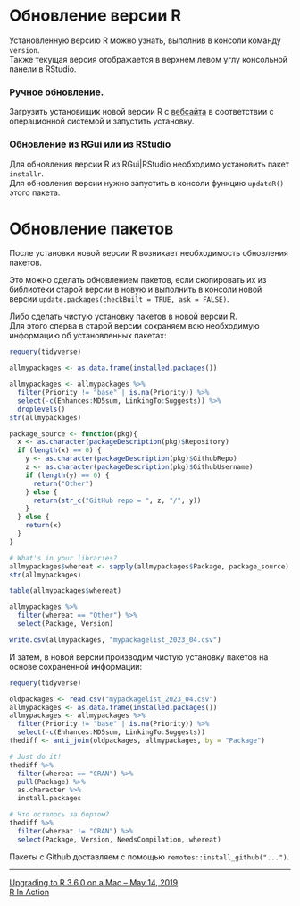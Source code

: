 # Обновление версии R
Установленную версию R можно узнать, выполнив в консоли команду `version`.\
Также текущая версия отображается в верхнем левом углу консольной панели в RStudio.

### Ручное обновление.
Загрузить установищик новой версии R с [вебсайта](https://www.r-project.org/) в соответствии с операционной системой и запустить установку.

### Обновление из RGui или из RStudio
Для обновления версии R из RGui|RStudio необходимо установить пакет `installr`.\
Для обновления версии нужно запустить в консоли функцию `updateR()` этого пакета.


# Обновление пакетов
После установки новой версии R возникает необходимость обновления пакетов.

Это можно сделать обновлением пакетов, если скопировать их из библиотеки старой версии в новую и выполнить в консоли новой версии `update.packages(checkBuilt = TRUE, ask = FALSE)`.

Либо сделать чистую установку пакетов в новой версии R.\
Для этого сперва в старой версии сохраняем всю необходимую информацию об установленных пакетах:
```r
requery(tidyverse)

allmypackages <- as.data.frame(installed.packages())

allmypackages <- allmypackages %>%
  filter(Priority != "base" | is.na(Priority)) %>%
  select(-c(Enhances:MD5sum, LinkingTo:Suggests)) %>%
  droplevels()
str(allmypackages)

package_source <- function(pkg){
  x <- as.character(packageDescription(pkg)$Repository)
  if (length(x) == 0) {
    y <- as.character(packageDescription(pkg)$GithubRepo)
    z <- as.character(packageDescription(pkg)$GithubUsername)
    if (length(y) == 0) {
      return("Other")
    } else {
      return(str_c("GitHub repo = ", z, "/", y))
    }
  } else {
    return(x)
  }
}

# What's in your libraries?
allmypackages$whereat <- sapply(allmypackages$Package, package_source)
str(allmypackages)

table(allmypackages$whereat)

allmypackages %>% 
  filter(whereat == "Other") %>%
  select(Package, Version)

write.csv(allmypackages, "mypackagelist_2023_04.csv")
```
И затем, в новой версии производим чистую установку пакетов на основе сохраненной информации:
```r
requery(tidyverse)

oldpackages <- read.csv("mypackagelist_2023_04.csv")
allmypackages <- as.data.frame(installed.packages())
allmypackages <- allmypackages %>%
  filter(Priority != "base" | is.na(Priority)) %>%
  select(-c(Enhances:MD5sum, LinkingTo:Suggests))
thediff <- anti_join(oldpackages, allmypackages, by = "Package")

# Just do it!
thediff %>%
  filter(whereat == "CRAN") %>%
  pull(Package) %>%
  as.character %>%
  install.packages

# Что осталось за бортом?
thediff %>%
  filter(whereat != "CRAN") %>%
  select(Package, Version, NeedsCompilation, whereat)
```
Пакеты с Github доставляем с помощью `remotes::install_github("...")`.

----
[Upgrading to R 3.6.0 on a Mac – May 14, 2019](https://ibecav.github.io/update_libraries/)\
[R In Action](https://t.me/r_in_action/197)
